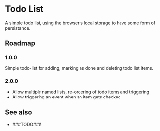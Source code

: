 # Todo List

A simple todo list, using the browser's local storage to have some form of persistance.

## Roadmap

### 1.0.0 
Simple todo-list for adding, marking as done and deleting todo list items.

### 2.0.0
- Allow multiple named lists, re-ordering of todo items and triggering
- Allow triggering an event when an item gets checked

## See also
  - ###TODO###
  